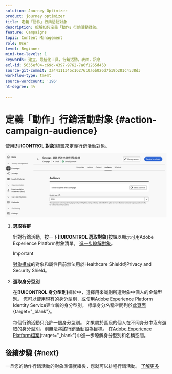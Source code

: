 ```yaml
---
solution: Journey Optimizer
product: journey optimizer
title: 定義「動作」行銷活動對象
description: 瞭解如何定義「動作」行銷活動對象。
feature: Campaigns
topic: Content Management
role: User
level: Beginner
mini-toc-levels: 1
keywords: 建立，最佳化工具，行銷活動，表面，訊息
exl-id: 5635ef04-c69d-4397-9762-7a6f1265d453
source-git-commit: 3a44111345c1627610a6b026d7b19b281c4538d3
workflow-type: tm+mt
source-wordcount: '196'
ht-degree: 4%

---
```


# 定義「動作」行銷活動對象 {#action-campaign-audience}

使用&#x200B;**[!UICONTROL 對象]**&#x200B;標籤來定義行銷活動對象。

![](assets/campaign-audience.png)

1. **選取客群**

   針對行銷活動，按一下&#x200B;**[!UICONTROL 選取對象]**&#x200B;按鈕以顯示可用Adobe Experience Platform對象清單。 [進一步瞭解對象](../audience/about-audiences.md)。

   >[!IMPORTANT]
   >
   >[對象構成](../audience/get-started-audience-orchestration.md)的對象和屬性目前無法用於Healthcare Shield或Privacy and Security Shield。

1. **選取身分型別**

   在&#x200B;**[!UICONTROL 身分型別]**&#x200B;欄位中，選擇用來識別所選對象中個人的金鑰型別。 您可以使用現有的身分型別，或使用Adobe Experience Platform Identity Service建立新的身分型別。 標準身分名稱空間列於[此頁面](https://experienceleague.adobe.com/en/docs/experience-platform/identity/features/namespaces#standard){target="_blank"}。

   每個行銷活動只允許一個身分型別。 如果屬於區段的個人在不同身分中沒有選取的身分型別，則無法將該行銷活動設為目標。 在[Adobe Experience Platform檔案](https://experienceleague.adobe.com/docs/experience-platform/identity/home.html?lang=zh-Hant){target="_blank"}中進一步瞭解身分型別和名稱空間。

## 後續步驟 {#next}

一旦您的動作行銷活動的對象準備就緒後，您就可以排程行銷活動。 [了解更多](campaign-schedule.md)

